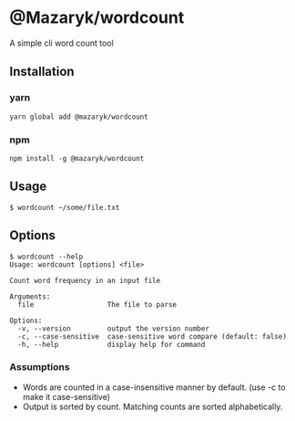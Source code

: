# @Mazaryk/wordcount

A simple cli word count tool

## Installation
### yarn
```
yarn global add @mazaryk/wordcount
```
### npm
```
npm install -g @mazaryk/wordcount
```

## Usage
```
$ wordcount ~/some/file.txt
```

## Options
```
$ wordcount --help
Usage: wordcount [options] <file>

Count word frequency in an input file

Arguments:
  file                  The file to parse

Options:
  -v, --version         output the version number
  -c, --case-sensitive  case-sensitive word compare (default: false)
  -h, --help            display help for command

```

### Assumptions

- Words are counted in a case-insensitive manner by default. (use -c to make it case-sensitive)
- Output is sorted by count. Matching counts are sorted alphabetically.
